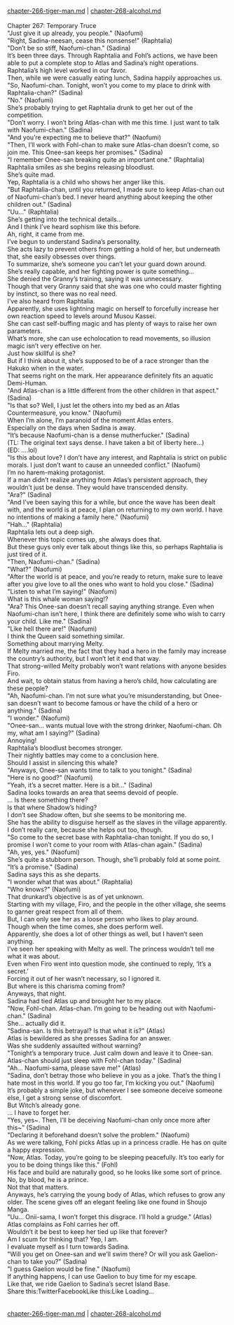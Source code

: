 [chapter-266-tiger-man.md](./chapter-266-tiger-man.md) | [chapter-268-alcohol.md](./chapter-268-alcohol.md) <br/>
<br/>
Chapter 267: Temporary Truce<br/>
"Just give it up already, you people." (Naofumi)<br/>
"Right, Sadina-neesan, cease this nonsense!" (Raphtalia)<br/>
"Don’t be so stiff, Naofumi-chan." (Sadina)<br/>
It’s been three days. Through Raphtalia and Fohl’s actions, we have been able to put a complete stop to Atlas and Sadina’s night operations.<br/>
Raphtalia’s high level worked in our favor.<br/>
Then, while we were casually eating lunch, Sadina happily approaches us.<br/>
"So, Naofumi-chan. Tonight, won’t you come to my place to drink with Raphtalia-chan?" (Sadina)<br/>
"No." (Naofumi)<br/>
She’s probably trying to get Raphtalia drunk to get her out of the competition.<br/>
"Don’t worry. I won’t bring Atlas-chan with me this time. I just want to talk with Naofumi-chan." (Sadina)<br/>
"And you’re expecting me to believe that?" (Naofumi)<br/>
"Then, I’ll work with Fohl-chan to make sure Atlas-chan doesn’t come, so join me. This Onee-san keeps her promises." (Sadina)<br/>
"I remember Onee-san breaking quite an important one." (Raphtalia)<br/>
Raphtalia smiles as she begins releasing bloodlust.<br/>
She’s quite mad.<br/>
Yep, Raphtalia is a child who shows her anger like this.<br/>
"But Raphtalia-chan, until you returned, I made sure to keep Atlas-chan out of Naofumi-chan’s bed. I never heard anything about keeping the other children out." (Sadina)<br/>
"Uu…" (Raphtalia)<br/>
She’s getting into the technical details…<br/>
And I think I’ve heard sophism like this before.<br/>
Ah, right, it came from me.<br/>
I’ve begun to understand Sadina’s personality.<br/>
She acts lazy to prevent others from getting a hold of her, but underneath that, she easily obsesses over things.<br/>
To summarize, she’s someone you can’t let your guard down around.<br/>
She’s really capable, and her fighting power is quite something…<br/>
She denied the Granny’s training, saying it was unnecessary.<br/>
Though that very Granny said that she was one who could master fighting by instinct, so there was no real need.<br/>
I’ve also heard from Raphtalia.<br/>
Apparently, she uses lightning magic on herself to forcefully increase her own reaction speed to levels around Musou Kassei.<br/>
She can cast self-buffing magic and has plenty of ways to raise her own parameters.<br/>
What’s more, she can use echolocation to read movements, so illusion magic isn’t very effective on her.<br/>
Just how skillful is she?<br/>
But if I think about it, she’s supposed to be of a race stronger than the Hakuko when in the water.<br/>
That seems right on the mark. Her appearance definitely fits an aquatic Demi-Human.<br/>
"And Atlas-chan is a little different from the other children in that aspect." (Sadina)<br/>
"Is that so? Well, I just let the others into my bed as an Atlas Countermeasure, you know." (Naofumi)<br/>
When I’m alone, I’m paranoid of the moment Atlas enters.<br/>
Especially on the days when Sadina is away.<br/>
"It’s because Naofumi-chan is a dense mutherfucker." (Sadina)<br/>
(TL: The original text says dense. I have taken a bit of liberty here…)<br/>
(ED: ….lol)<br/>
"Is this about love? I don’t have any interest, and Raphtalia is strict on public morals. I just don’t want to cause an unneeded conflict." (Naofumi)<br/>
I’m no harem-making protagonist.<br/>
If a man didn’t realize anything from Atlas’s persistent approach, they wouldn’t just be dense. They would have transcended density.<br/>
"Ara?" (Sadina)<br/>
"And I’ve been saying this for a while, but once the wave has been dealt with, and the world is at peace, I plan on returning to my own world. I have no intentions of making a family here." (Naofumi)<br/>
"Hah…" (Raphtalia)<br/>
Raphtalia lets out a deep sigh.<br/>
Whenever this topic comes up, she always does that.<br/>
But these guys only ever talk about things like this, so perhaps Raphtalia is just tired of it.<br/>
"Then, Naofumi-chan." (Sadina)<br/>
"What?" (Naofumi)<br/>
"After the world is at peace, and you’re ready to return, make sure to leave after you give love to all the ones who want to hold you close." (Sadina)<br/>
"Listen to what I’m saying!" (Naofumi)<br/>
What is this whale woman saying!?<br/>
"Ara? This Onee-san doesn’t recall saying anything strange. Even when Naofumi-chan isn’t here, I think there are definitely some who wish to carry your child. Like me." (Sadina)<br/>
"Like hell there are!" (Naofumi)<br/>
I think the Queen said something similar.<br/>
Something about marrying Melty.<br/>
If Melty married me, the fact that they had a hero in the family may increase the country’s authority, but I won’t let it end that way.<br/>
That strong-willed Melty probably won’t want relations with anyone besides Firo.<br/>
And wait, to obtain status from having a hero’s child, how calculating are these people?<br/>
"Ah, Naofumi-chan. I’m not sure what you’re misunderstanding, but Onee-san doesn’t want to become famous or have the child of a hero or anything." (Sadina)<br/>
"I wonder." (Naofumi)<br/>
"Onee-san… wants mutual love with the strong drinker, Naofumi-chan. Oh my, what am I saying?" (Sadina)<br/>
Annoying!<br/>
Raphtalia’s bloodlust becomes stronger.<br/>
Their nightly battles may come to a conclusion here.<br/>
Should I assist in silencing this whale?<br/>
"Anyways, Onee-san wants time to talk to you tonight." (Sadina)<br/>
"Here is no good?" (Naofumi)<br/>
"Yeah, it’s a secret matter. Here is a bit…" (Sadina)<br/>
Sadina looks towards an area that seems devoid of people.<br/>
… Is there something there?<br/>
Is that where Shadow’s hiding?<br/>
I don’t see Shadow often, but she seems to be monitoring me.<br/>
She has the ability to disguise herself as the slaves in the village apparently.<br/>
I don’t really care, because she helps out too, though.<br/>
"So come to the secret base with Raphtalia-chan tonight. If you do so, I promise I won’t come to your room with Atlas-chan again." (Sadina)<br/>
"Ah, yes, yes." (Naofumi)<br/>
She’s quite a stubborn person. Though, she’ll probably fold at some point.<br/>
"It’s a promise." (Sadina)<br/>
Sadina says this as she departs.<br/>
"I wonder what that was about." (Raphtalia)<br/>
"Who knows?" (Naofumi)<br/>
That drunkard’s objective is as of yet unknown.<br/>
Starting with my village, Firo, and the people in the other village, she seems to garner great respect from all of them.<br/>
But, I can only see her as a loose person who likes to play around.<br/>
Though when the time comes, she does perform well.<br/>
Apparently, she does a lot of other things as well, but I haven’t seen anything.<br/>
I’ve seen her speaking with Melty as well. The princess wouldn’t tell me what it was about.<br/>
Even when Firo went into question mode, she continued to reply, ‘It’s a secret.’<br/>
Forcing it out of her wasn’t necessary, so I ignored it.<br/>
But where is this charisma coming from?<br/>
Anyways, that night.<br/>
Sadina had tied Atlas up and brought her to my place.<br/>
"Now, Fohl-chan. Atlas-chan. I’m going to be heading out with Naofumi-chan." (Sadina)<br/>
She… actually did it.<br/>
"Sadina-san. Is this betrayal? Is that what it is?" (Atlas)<br/>
Atlas is bewildered as she presses Sadina for an answer.<br/>
Was she suddenly assaulted without warning?<br/>
"Tonight’s a temporary truce. Just calm down and leave it to Onee-san. Atlas-chan should just sleep with Fohl-chan today." (Sadina)<br/>
"Ah… Naofumi-sama, please save me!" (Atlas)<br/>
"Sadina, don’t betray those who believe in you as a joke. That’s the thing I hate most in this world. If you go too far, I’m kicking you out." (Naofumi)<br/>
It’s probably a simple joke, but whenever I see someone deceive someone else, I get a strong sense of discomfort.<br/>
But Witch’s already gone.<br/>
… I have to forget her.<br/>
"Yes, yes~. Then, I’ll be deceiving Naofumi-chan only once more after this~" (Sadina)<br/>
"Declaring it beforehand doesn’t solve the problem." (Naofumi)<br/>
As we were talking, Fohl picks Atlas up in a princess cradle. He has on quite a happy expression.<br/>
"Now, Atlas. Today, you’re going to be sleeping peacefully. It’s too early for you to be doing things like this." (Fohl)<br/>
His face and build are naturally good, so he looks like some sort of prince.<br/>
No, by blood, he is a prince.<br/>
Not that that matters.<br/>
Anyways, he’s carrying the young body of Atlas, which refuses to grow any older. The scene gives off an elegant feeling like one found in Shoujo Manga.<br/>
"Uu… Onii-sama, I won’t forget this disgrace. I’ll hold a grudge." (Atlas)<br/>
Atlas complains as Fohl carries her off.<br/>
Wouldn’t it be best to keep her tied up like that forever?<br/>
Am I scum for thinking that? Yep, I am.<br/>
I evaluate myself as I turn towards Sadina.<br/>
"Will you get on Onee-san and we’ll swim there? Or will you ask Gaelion-chan to take you?" (Sadina)<br/>
"I guess Gaelion would be fine." (Naofumi)<br/>
If anything happens, I can use Gaelion to buy time for my escape.<br/>
Like that, we ride Gaelion to Sadina’s secret Island Base.<br/>
Share this:TwitterFacebookLike this:Like Loading... <br/>
<br/>
<br/>
[chapter-266-tiger-man.md](./chapter-266-tiger-man.md) | [chapter-268-alcohol.md](./chapter-268-alcohol.md) <br/>

